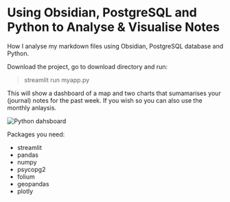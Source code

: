 # Using Obsidian, PostgreSQL and Python to Analyse & Visualise Notes
How I analyse my markdown files using Obsidian, PostgreSQL database and Python.

Download the project, go to download directory and run:
> streamlit run myapp.py 

This will show a dashboard of a map and two charts that sumamarises your (journal) notes for the past week. If you wish so you can also use the monthly anlaysis.

![Python dahsboard](https://github.com/natarslan/Obsidian-PostgreSQL-Python/blob/main/2022-10-31-Obsidian-PostgreSQL-Python.jpg)

Packages you need:
- streamlit
- pandas 
- numpy 
- psycopg2
- folium
- geopandas
- plotly
